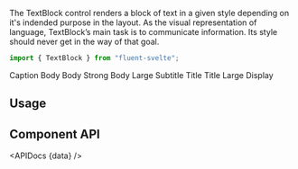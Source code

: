 <script lang="ts">
    import { TextBlock } from "$lib";
    import { Showcase, APIDocs } from "$site/lib";

    import data from "$lib/PersonPicture/PersonPicture.svelte?sveld&raw";
</script>

The TextBlock control renders a block of text in a given style depending on it's indended purpose in the layout. As the visual representation of language, TextBlock’s main task is to communicate information. Its style should never get in the way of that goal.

```ts
import { TextBlock } from "fluent-svelte";
``` 

<Showcase repl="" columns={3}>
    <TextBlock variant="caption">Caption</TextBlock>
    <TextBlock variant="body">Body</TextBlock>
    <TextBlock variant="bodyStrong">Body Strong</TextBlock>
    <TextBlock variant="bodyLarge">Body Large</TextBlock>
    <TextBlock variant="subtitle">Subtitle</TextBlock>
    <TextBlock variant="title">Title</TextBlock>
    <TextBlock variant="titleLarge">Title Large</TextBlock>
    <TextBlock variant="display">Display</TextBlock>
</Showcase>

## Usage

## Component API

<APIDocs {data} />